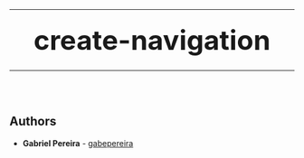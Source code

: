 <div align="center">
<br/>
<br/>
<hr/>
<h2 style="
    margin: 24px;
    font-size: 48px;
">
create-navigation
</h2>
<hr/>
<br/>
<br/>
</div>

## Authors

-   **Gabriel Pereira** - [gabepereira](https://github.com/gabepereira)
